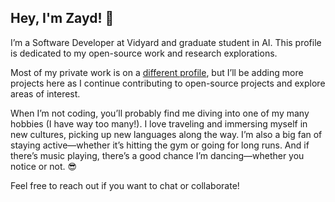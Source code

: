 ## Hey, I'm Zayd! 👋
I’m a Software Developer at Vidyard and graduate student in AI. This profile is dedicated to my open-source work and research explorations.

Most of my private work is on a [different profile](https://github.com/Zayd-Waves/), but I’ll be adding more projects here as I continue contributing to open-source projects and explore areas of interest.

When I’m not coding, you’ll probably find me diving into one of my many hobbies (I have way too many!). I love traveling and immersing myself in new cultures, picking up new languages along the way. I’m also a big fan of staying active—whether it’s hitting the gym or going for long runs. And if there’s music playing, there’s a good chance I’m dancing—whether you notice or not. 😎

Feel free to reach out if you want to chat or collaborate!
